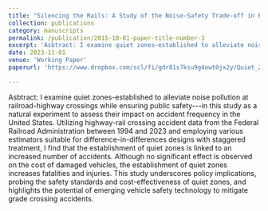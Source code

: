 ```yaml
---
title: "Silencing the Rails: A Study of the Noise-Safety Trade-off in Railway Quiet Zones, 2023"
collection: publications
category: manuscripts
permalink: /publication/2015-10-01-paper-title-number-3
excerpt: 'Asbtract: I examine quiet zones—established to alleviate noise pollution at railroad-highway crossings while ensuring public safety—in this study as a natural experiment to assess their impact on accident frequency in the United States. Leveraging highway-rail crossing accident data from the Federal Railroad Administration (1994–2023) and applying difference-in-differences methods with staggered treatment estimators, I find that quiet zones are associated with a 1.27 times higher annual accident rate at railway crossings within these zones. Although vehicle damage costs remain unaffected, quiet zones significantly increase fatalities and injuries. Further analysis using residential property sales data suggests that, even under optimistic benefit estimates, the substantial safety-related costs of quiet zones considerably exceed their benefits. These findings raise important policy questions regarding the safety standards and cost-effectiveness of quiet zones and highlight the potential for new vehicle safety technologies to mitigate grade crossing accidents.'
date: 2023-11-01
venue: 'Working Paper'
paperurl: 'https://www.dropbox.com/scl/fi/gdr81s7ksu9g4owt0jx2y/Quiet_Zone_thesis_version.pdf?rlkey=fsj8f53azfiqmq7jx1wan8i97&st=ng5e9vse&dl=0'

---
```


Asbtract: I examine quiet zones-established to alleviate noise pollution at railroad-highway crossings while ensuring public safety---in this study as a natural experiment to assess their impact on accident frequency in the United States. Utilizing highway-rail crossing accident data from the Federal Railroad Administration between 1994 and 2023 and employing various estimators suitable for difference-in-differences designs with staggered treatment, I find that the establishment of quiet zones is linked to an increased number of accidents. Although no significant effect is observed on the cost of damaged vehicles, the establishment of quiet zones increases fatalities and injuries. This study underscores policy implications, probing the safety standards and cost-effectiveness of quiet zones, and highlights the potential of emerging vehicle safety technology to mitigate grade crossing accidents.  
